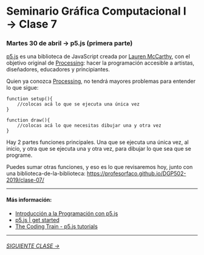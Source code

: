# Seminario Gráfica Computacional I → Clase 7

### Martes 30 de abril → p5.js (primera parte)

[p5.js](https://p5js.org/download/) es una biblioteca de JavaScript creada por [Lauren McCarthy](http://lauren-mccarthy.com/about), con el objetivo original de [Processing](https://www.processing.org/): hacer la programación accesible a artistas, diseñadores, educadores y principiantes. 

Quien ya conozca [Processing](https://processing.org/), no tendrá mayores problemas para entender lo que sigue: 

```
function setup(){
	//colocas acá lo que se ejecuta una única vez
}

function draw(){
	//colocas acá lo que necesitas dibujar una y otra vez
}
```

Hay 2 partes funciones principales. Una que se ejecuta una única vez, al inicio, y otra que se ejecuta una y otra vez, para dibujar lo que sea que se programe.

Puedes sumar otras funciones, y eso es lo que revisaremos hoy, junto con una biblioteca-de-la-biblioteca: https://profesorfaco.github.io/DGP502-2019/clase-07/

---------

#### Más información:

- [Introducción a la Programación con p5.js](https://www.youtube.com/watch?v=DtAHvMjMzMQ)
- [p5.js | get started](https://p5js.org/es/get-started/)
- [The Coding Train - p5.js tutorials](https://www.youtube.com/user/shiffman/playlists?shelf_id=14&view=50&sort=dd)


- - - - - - - 

###### [SIGUIENTE CLASE →](https://github.com/profesorfaco/DGP502-2019/tree/gh-pages/clase-08)
